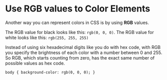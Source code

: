 # Use RGB values to Color Elements

Another way you can represent colors in CSS is by using **RGB** values.

The RGB value for black looks like this: `rgb(0, 0, 0)`.
The RGB value for white looks like this: `rgb(255, 255, 255)`

Instead of using six hexadecimal digits like you do with hex code, with RGB you specify the brightness of each color with a number between 0 and 255. So RGB, which starts counting from zero, has the exact same number of possible values as hex code.

```html
body { background-color: rgb(0, 0, 0); }
```
